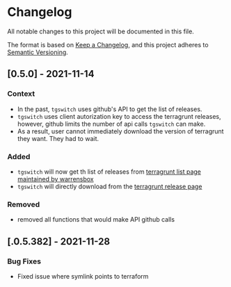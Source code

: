 # Changelog
All notable changes to this project will be documented in this file.

The format is based on [Keep a Changelog](https://keepachangelog.com/en/1.0.0/),
and this project adheres to [Semantic Versioning](https://semver.org/spec/v2.0.0.html).

## [0.5.0] - 2021-11-14
### Context
- In the past, `tgswitch` uses github's API to get the list of releases.
- `tgswitch` uses client autorization key to access the terragrunt releases, however, github limits the number of api calls `tgswitch` can make.
- As a result, user cannot immediately download the version of terragrunt they want. They had to wait.

### Added
- `tgswitch` will now get th list of releases from [terragrunt list page maintained by warrensbox](https://warrensbox.github.io/terragunt-versions-list/)
- `tgswitch` will directly download from the [terragrunt release page](https://github.com/gruntwork-io/terragrunt/releases)

### Removed
- removed all functions that would make API github calls

## [.0.5.382] - 2021-11-28
### Bug Fixes
- Fixed issue where symlink points to terraform
